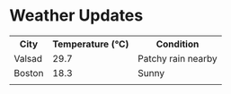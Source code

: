# Weather Updates

<!-- WEATHER-UPDATE-START -->
<table><tr><th>City</th><th>Temperature (°C)</th><th>Condition</th></tr><tr><td>Valsad</td><td>29.7</td><td>Patchy rain nearby</td></tr><tr><td>Boston</td><td>18.3</td><td>Sunny</td></tr><tr><td></td><td></td><td></td></tr></table>
<!-- WEATHER-UPDATE-END -->
